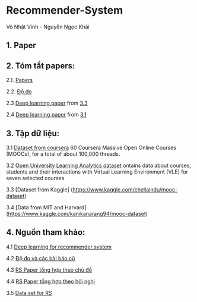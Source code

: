 # Recommender-System

Võ Nhật Vinh - Nguyễn Ngọc Khải

## 1. Paper

## 2. Tóm tắt papers:

2.1. [Papers](https://docs.google.com/document/d/11OkUl8dqoeRH0W0XtP1mHLalb5t_tjtlxheONG_bwhw/edit)

2.2. [Độ đo](https://docs.google.com/document/d/1waHZ0t8w-0Hmx3c8INTHxDEV8GItm2LZwX0mtndoh1g/edit)

2.3 [Deep learning paper](https://docs.google.com/document/d/1kRezGX6MXra-QSC7TMkSopTeIYnccZi8CjjxBmUP01k/edit) from [3.3](https://github.com/AISquaredLab/RSPapers/tree/master/04-Deep%20Learning%20based%20RS)

2.4 [Deep learning paper](https://studenthcmusedu-my.sharepoint.com/:w:/g/personal/1612909_student_hcmus_edu_vn/EWcMrzcF_EBGjc7tJ_DdqEsBaN4IEj7K5ikHzhkZnH5oRQ?e=Lo9p2W) from [3.1](https://github.com/robi56/Deep-Learning-for-Recommendation-Systems)

## 3. Tập dữ liệu:
3.1 [Dataset from coursera](https://github.com/elleros/courseraforums) 60 Coursera Massive Open Online Courses (MOOCs), for a total of about 100,000 threads.

3.2 [Open University Learning Analytics dataset](https://analyse.kmi.open.ac.uk/open_dataset) ontains data about courses, students and their interactions with Virtual Learning Environment (VLE) for seven selected courses 

3.3 [Dataset from Kaggle] (https://www.kaggle.com/chellaindu/mooc-dataset)

3.4 [Data from MIT and Harvard] (https://www.kaggle.com/kanikanarang94/mooc-dataset)

## 4. Nguồn tham khảo:
4.1 [Deep learning for recommender system](https://github.com/robi56/Deep-Learning-for-Recommendation-Systems)

4.2 [Độ đo và các bài báo cũ](https://github.com/Lab41/hermes/wiki/References)

4.3 [RS Paper tổng hợp theo chủ đề](https://github.com/AISquaredLab/RSPapers)

4.4 [RS Paper tổng hợp theo hội nghị](https://github.com/daicoolb/RecommenderSystem-Paper)

3.5 [Data set for RS](http://www.shichuan.org/HIN_dataset.html)
